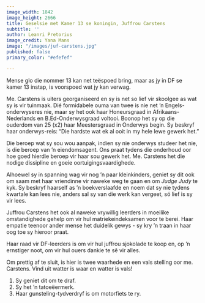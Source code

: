 ```yaml
---
image_width: 1842
image_height: 2666
title: Geselsie met Kamer 13 se koningin, Juffrou Carstens
subtitle: ''
author: Leanri Pretorius
image_credit: Yana Mans
image: "/images/juf-carstens.jpg"
published: false
primary_color: "#efefef"

---
```

Mense glo die nommer 13 kan net teëspoed bring, maar as jy in DF se kamer 13 instap, is voorspoed wat jy kan verwag.

Me. Carstens is uiters georganiseerd en sy is net so lief vir skoolgee as wat sy is vir tuinmaak. Dié formidabele ouma van twee is nie net ’n Engels-onderwyseres nie, maar sy het ook haar Honeursgraad in Afrikaans-Nederlands en B.Ed-Onderwysgraad voltooi. Boonop het sy op die ouderdom van 25 (x2) haar Meestersgraad in Onderwys begin. Sy beskryf haar onderwys-reis: “Die hardste wat ek al ooit in my hele lewe gewerk het.”

Die beroep wat sy sou wou aanpak, indien sy nie onderwys studeer het nie, is die beroep van ’n eiendomsagent. Ons praat tydens die onderhoud oor hoe goed hierdie beroep vir haar sou gewerk het. Me. Carstens het die nodige dissipline en goeie oortuigingsvaardighede.

Alhoewel sy in spanning wag vir nog ’n paar kleinkinders, geniet sy dit ook om saam met haar vriendinne vir naweke weg te gaan en om _Judge Judy_ te kyk. Sy beskryf haarself as ’n boekverslaafde en noem dat sy nie tydens kwartale kan lees nie, anders sal sy van die werk kan vergeet, só lief is sy vir lees.

Juffrou Carstens het ook al naweke vrywillig leerders in moeilike omstandighede gehelp om vir hul matriekeindeksamen voor te berei. Haar empatie teenoor ander mense het duidelik gewys - sy kry ’n traan in haar oog toe sy hieroor praat.

Haar raad vir DF-leerders is om vir hul juffrou sjokolade te koop en, op ’n ernstiger noot, om vir hul ouers dankie te sê vir alles.

Om prettig af te sluit, is hier is twee waarhede en een vals stelling oor me. Carstens. Vind uit watter is waar en watter is vals!

1. Sy geniet dit om te draf.
2. Sy het ’n tatoeëermerk.
3. Haar gunsteling-tydverdryf is om motorfiets te ry.